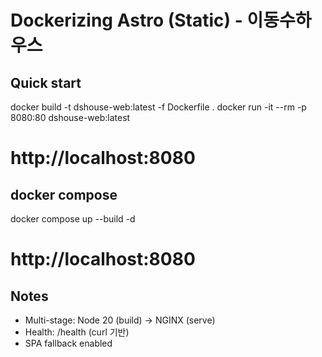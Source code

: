 # Dockerizing Astro (Static) - 이동수하우스

## Quick start
docker build -t dshouse-web:latest -f Dockerfile .
docker run -it --rm -p 8080:80 dshouse-web:latest
# http://localhost:8080

## docker compose
docker compose up --build -d
# http://localhost:8080

## Notes
- Multi-stage: Node 20 (build) → NGINX (serve)
- Health: /health (curl 기반)
- SPA fallback enabled
